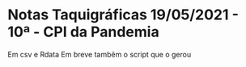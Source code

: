 # Notas Taquigráficas 19/05/2021 - 10ª - CPI da Pandemia
Em csv e Rdata
Em breve tambẽm o script que o gerou